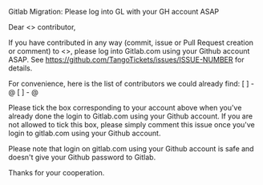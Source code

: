 Gitlab Migration: Please log into GL with your GH account ASAP

Dear <<this wonderful project>> contributor,

If you have contributed in any way (commit, issue or Pull Request creation or comment) to <<this wonderful project>>, please log into Gitlab.com using your Github account ASAP.
See https://github.com/TangoTickets/issues/ISSUE-NUMBER for details.

For convenience, here is the list of contributors we could already find:
[ ] - @
[ ] - @

Please tick the box corresponding to your account above when you've already done the login to Gitlab.com using your Github account.
If you are not allowed to tick this box, please simply comment this issue once you've login to gitlab.com using your Github account.

Please note that login on gitlab.com using your Github account is safe and doesn't give your Github password to Gitlab.

Thanks for your cooperation.


